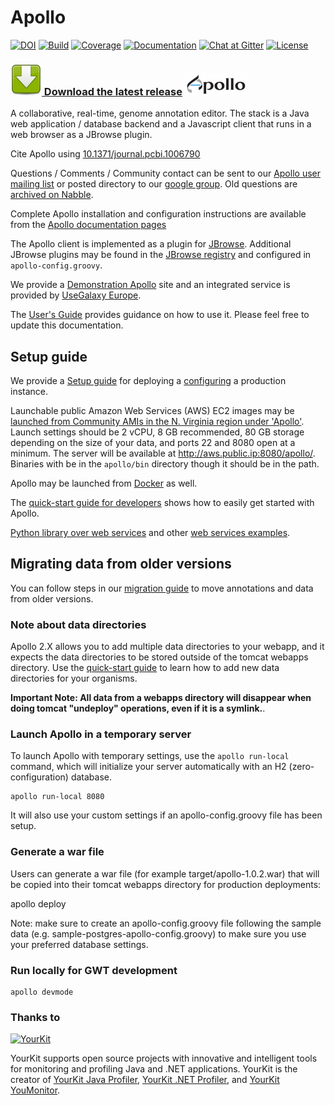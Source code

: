 # Apollo
[![DOI](https://zenodo.org/badge/DOI/10.5281/zenodo.2572932.svg)](https://doi.org/10.5281/zenodo.2572932)
[![Build](https://travis-ci.org/GMOD/Apollo.svg?branch=master)](https://travis-ci.org/GMOD/Apollo?branch=master)
[![Coverage](https://coveralls.io/repos/github/GMOD/Apollo/badge.svg?branch=master)](https://coveralls.io/github/GMOD/Apollo?branch=master)
[![Documentation](https://readthedocs.org/projects/genomearchitect/badge/?version=latest)](https://genomearchitect.readthedocs.org/en/latest/)
[![Chat at Gitter](https://badges.gitter.im/GMOD/Apollo.svg)](https://gitter.im/GMOD/Apollo?utm_source=badge&utm_medium=badge&utm_campaign=pr-badge)
[![License](https://img.shields.io/badge/License-BSD%202--Clause-orange.svg)](https://opensource.org/licenses/BSD-2-Clause)


### [![](https://github.com/GMOD/Apollo/blob/master/docs/images/download_small.png)&nbsp;Download the latest release](https://github.com/GMOD/Apollo/releases/latest) ![](docs/images/ApolloLogo_100x36.png)

A collaborative, real-time, genome annotation editor.  The stack is a Java web application / database backend and a
Javascript client that runs in a web browser as a JBrowse plugin.  

Cite Apollo using [10.1371/journal.pcbi.1006790](https://doi.org/10.1371/journal.pcbi.1006790)


Questions / Comments / Community contact can be sent to our [Apollo user mailing list](mailto:apollo@lbl.gov) or posted directory to our [google group](https://groups.google.com/a/lbl.gov/forum/#!forum/apollo). Old questions are [archived on Nabble](http://gmod.827538.n3.nabble.com/Apollo-f815553.html).

Complete Apollo installation and configuration instructions are available from the [Apollo documentation pages](http://genomearchitect.readthedocs.io/en/latest/)

The Apollo client is implemented as a plugin for [JBrowse](http://jbrowse.org).  Additional JBrowse plugins may be found in the [JBrowse registry](https://gmod.github.io/jbrowse-registry/) and configured in ```apollo-config.groovy```.

We provide a [Demonstration Apollo](docs/Demo.md) site and an integrated service is provided by [UseGalaxy Europe](https://usegalaxy.eu/).

The [User's Guide](docs/UsersGuide.md) provides guidance on how to use it.  Please feel free to update this documentation.

## Setup guide

We provide a [Setup guide](docs/Setup.md) for deploying a [configuring](docs/Configure.md) a production instance.  

Launchable public Amazon Web Services (AWS) EC2 images may be [launched from Community AMIs in the N. Virginia region under 'Apollo'](docs/images/EC2Image.png).  
Launch settings should be 2 vCPU, 8 GB recommended, 80 GB storage depending on the size of your data, and ports 22 and 8080 open at a minimum.
The server will be available at <http://aws.public.ip:8080/apollo/>.   Binaries with be in the `apollo/bin` directory though it should be in the path.
 
Apollo may be launched from [Docker](docs/Docker.md) as well.  

The [quick-start guide for developers](docs/Apollo2Build.md) shows how to easily get started with Apollo. 

[Python library over web services](https://pypi.org/project/apollo/) and other [web services examples](https://github.com/GMOD/Apollo/tree/develop/docs/web_services/examples).


## Migrating data from older versions

You can follow steps in our [migration guide](https://github.com/GMOD/Apollo/blob/master/docs/Migration.md) to move annotations and data from older versions.

### Note about data directories

Apollo 2.X allows you to add multiple data directories to your webapp, and it expects the data directories to be stored
outside of the tomcat webapps directory. Use the [quick-start guide](docs/Apollo2Build.md) to learn how to add new
data directories for your organisms.


**Important Note: All data from a webapps directory will disappear when doing tomcat "undeploy" operations, even if
it is a symlink.**.


### Launch Apollo in a temporary server

To launch Apollo with temporary settings, use the `apollo run-local` command, which will initialize your server
automatically with an H2 (zero-configuration) database.
 
    apollo run-local 8080

It will also use your custom settings if an apollo-config.groovy file has been setup.

### Generate a war file

Users can generate a war file (for example target/apollo-1.0.2.war) that will be copied into their tomcat webapps
directory for production deployments:

  apollo deploy 

Note: make sure to create an apollo-config.groovy file following the sample data (e.g.
sample-postgres-apollo-config.groovy) to make sure you use your preferred database settings.


### Run locally for GWT development

    apollo devmode 
   

### Thanks to

[![YourKit](https://www.yourkit.com/images/yklogo.png)](https://www.yourkit.com/) 

YourKit supports open source projects with innovative and intelligent tools
for monitoring and profiling Java and .NET applications.
YourKit is the creator of <a href="https://www.yourkit.com/java/profiler/">YourKit Java Profiler</a>,
<a href="https://www.yourkit.com/.net/profiler/">YourKit .NET Profiler</a>,
and <a href="https://www.yourkit.com/youmonitor/">YourKit YouMonitor</a>.


